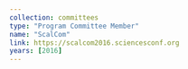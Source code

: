 ```yaml
---
collection: committees
type: "Program Committee Member"
name: "ScalCom"
link: https://scalcom2016.sciencesconf.org
years: [2016]
---
```

